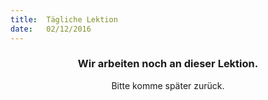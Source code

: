 ```yaml
---
title:  Tägliche Lektion
date:   02/12/2016
---
```


### <center>Wir arbeiten noch an dieser Lektion.</center>
<center>Bitte komme später zurück.</center>